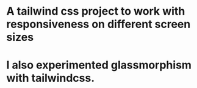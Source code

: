 # A tailwind css project to work with responsiveness on different screen sizes
# I also experimented glassmorphism with tailwindcss.
